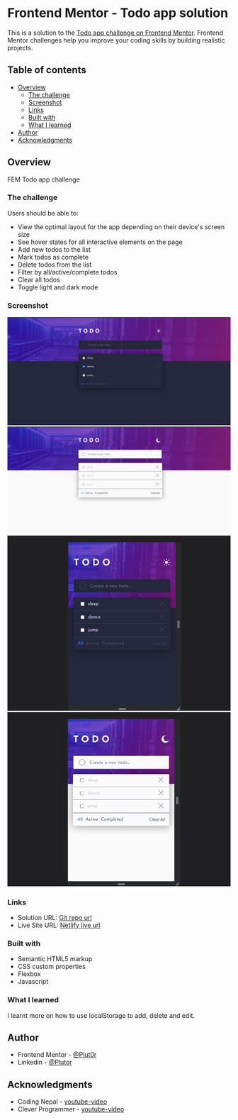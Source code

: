 # Frontend Mentor - Todo app solution

This is a solution to the [Todo app challenge on Frontend Mentor](https://www.frontendmentor.io/challenges/todo-app-Su1_KokOW). Frontend Mentor challenges help you improve your coding skills by building realistic projects. 


## Table of contents

- [Overview](#overview)
  - [The challenge](#the-challenge)
  - [Screenshot](#screenshot)
  - [Links](#links)
  - [Built with](#built-with)
  - [What I learned](#what-i-learned)
- [Author](#author)
- [Acknowledgments](#acknowledgments)


## Overview

FEM Todo app challenge


### The challenge

Users should be able to:

- View the optimal layout for the app depending on their device's screen size
- See hover states for all interactive elements on the page
- Add new todos to the list
- Mark todos as complete
- Delete todos from the list
- Filter by all/active/complete todos
- Clear all todos
- Toggle light and dark mode


### Screenshot

![desktop-preview](./resources/screenshots/todo-desktop-preview.png)
![desktop-preview-2](./resources/screenshots/todo-desktop-preview-2.png)
![mobile-preview](./resources/screenshots/todo-mobile-preview.png)
![mobile-preview-2](./resources/screenshots/todo-mobile-preview%20(2).png)


### Links

- Solution URL: [Git repo url](https://github.com/Plut0r/todo-app)
- Live Site URL: [Netlify live url](https://todo-app-plut0r.netlify.app/)


### Built with

- Semantic HTML5 markup
- CSS custom properties
- Flexbox
- Javascript


### What I learned

I learnt more on how to use localStorage to add, delete and edit.


## Author

- Frontend Mentor - [@Plut0r](https://www.frontendmentor.io/profile/Plut0r)
- Linkedin - [@Plutor](https://www.linkedin.com/in/plut0r)


## Acknowledgments

- Coding Nepal - [youtube-video](https://www.youtube.com/watch?v=2QIMUBilooc)
- Clever Programmer - [youtube-video](https://www.youtube.com/watch?v=KA_8eOIsjn4&t=6937s)


